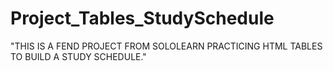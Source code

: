 # Project_Tables_StudySchedule
"THIS IS A FEND PROJECT FROM SOLOLEARN PRACTICING HTML TABLES TO BUILD A STUDY SCHEDULE."

